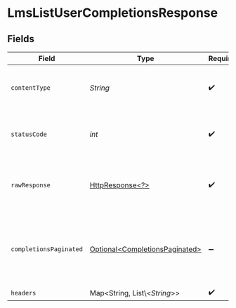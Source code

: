 # LmsListUserCompletionsResponse


## Fields

| Field                                                                                                                | Type                                                                                                                 | Required                                                                                                             | Description                                                                                                          |
| -------------------------------------------------------------------------------------------------------------------- | -------------------------------------------------------------------------------------------------------------------- | -------------------------------------------------------------------------------------------------------------------- | -------------------------------------------------------------------------------------------------------------------- |
| `contentType`                                                                                                        | *String*                                                                                                             | :heavy_check_mark:                                                                                                   | HTTP response content type for this operation                                                                        |
| `statusCode`                                                                                                         | *int*                                                                                                                | :heavy_check_mark:                                                                                                   | HTTP response status code for this operation                                                                         |
| `rawResponse`                                                                                                        | [HttpResponse\<?>](https://docs.oracle.com/en/java/javase/11/docs/api/java.net.http/java/net/http/HttpResponse.html) | :heavy_check_mark:                                                                                                   | Raw HTTP response; suitable for custom response parsing                                                              |
| `completionsPaginated`                                                                                               | [Optional\<CompletionsPaginated>](../../models/components/CompletionsPaginated.md)                                   | :heavy_minus_sign:                                                                                                   | The completions with for the users with the given identifier were retrieved.                                         |
| `headers`                                                                                                            | Map\<String, List\\<*String*>>                                                                                       | :heavy_check_mark:                                                                                                   | N/A                                                                                                                  |
